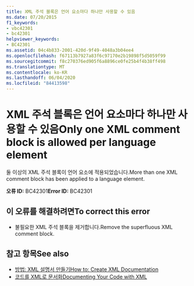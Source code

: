 ```yaml
---
title: XML 주석 블록은 언어 요소마다 하나만 사용할 수 있음
ms.date: 07/20/2015
f1_keywords:
- vbc42301
- bc42301
helpviewer_keywords:
- BC42301
ms.assetid: 04c4b833-2001-420d-9f49-4048a3b04ee4
ms.openlocfilehash: f67113b7927a83f6c97170e2b19898f5d5059f99
ms.sourcegitcommit: f8c270376ed905f6a8896ce0fe25b4f4b38ff498
ms.translationtype: MT
ms.contentlocale: ko-KR
ms.lasthandoff: 06/04/2020
ms.locfileid: "84413598"
---
```

# <a name="only-one-xml-comment-block-is-allowed-per-language-element"></a><span data-ttu-id="a364e-102">XML 주석 블록은 언어 요소마다 하나만 사용할 수 있음</span><span class="sxs-lookup"><span data-stu-id="a364e-102">Only one XML comment block is allowed per language element</span></span>
<span data-ttu-id="a364e-103">둘 이상의 XML 주석 블록이 언어 요소에 적용되었습니다.</span><span class="sxs-lookup"><span data-stu-id="a364e-103">More than one XML comment block has been applied to a language element.</span></span>  
  
 <span data-ttu-id="a364e-104">**오류 ID:** BC42301</span><span class="sxs-lookup"><span data-stu-id="a364e-104">**Error ID:** BC42301</span></span>  
  
## <a name="to-correct-this-error"></a><span data-ttu-id="a364e-105">이 오류를 해결하려면</span><span class="sxs-lookup"><span data-stu-id="a364e-105">To correct this error</span></span>  
  
- <span data-ttu-id="a364e-106">불필요한 XML 주석 블록을 제거합니다.</span><span class="sxs-lookup"><span data-stu-id="a364e-106">Remove the superfluous XML comment block.</span></span>  
  
## <a name="see-also"></a><span data-ttu-id="a364e-107">참고 항목</span><span class="sxs-lookup"><span data-stu-id="a364e-107">See also</span></span>

- [<span data-ttu-id="a364e-108">방법: XML 설명서 만들기</span><span class="sxs-lookup"><span data-stu-id="a364e-108">How to: Create XML Documentation</span></span>](../programming-guide/program-structure/how-to-create-xml-documentation.md)
- [<span data-ttu-id="a364e-109">코드를 XML로 문서화</span><span class="sxs-lookup"><span data-stu-id="a364e-109">Documenting Your Code with XML</span></span>](../programming-guide/program-structure/documenting-your-code-with-xml.md)
